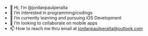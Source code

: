 - 👋 Hi, I’m @jordanpaulperalta
- 👀 I’m interested in programming/codings
- 🌱 I’m currently learning and pursuing iOS Development
- 💞️ I’m looking to collaborate on mobile apps
- 📫 How to reach me thru email at jordanpaulperalta@outlook.com
<!---
jordanpaulperalta/jordanpaulperalta is a ✨ special ✨ repository because its `README.md` (this file) appears on your GitHub profile.
You can click the Preview link to take a look at your changes.
--->
